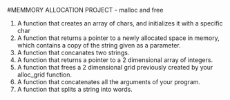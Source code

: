 #MEMMORY ALLOCATION PROJECT - malloc and free

1. A function that creates an array of chars, and initializes it with a specific char
2. A function that returns a pointer to a newly allocated space in memory, which contains a copy of the string given as a parameter.
3. A function that concanates two strings.
4. A function that returns a pointer to a 2 dimensional array of integers.
5. A function that frees a 2 dimensional grid previously created by your alloc_grid function.
6. A function that concatenates all the arguments of your program.
7. A function that splits a string into words.
